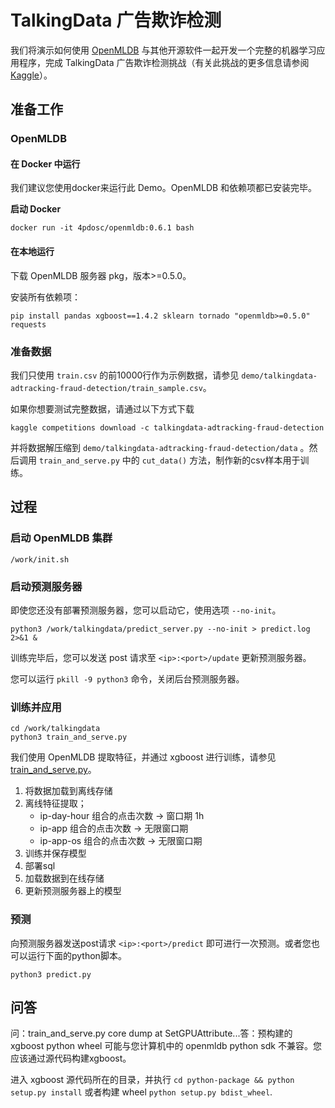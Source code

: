 # TalkingData 广告欺诈检测

我们将演示如何使用 [OpenMLDB](https://github.com/4paradigm/OpenMLDB) 与其他开源软件一起开发一个完整的机器学习应用程序，完成 TalkingData 广告欺诈检测挑战（有关此挑战的更多信息请参阅 [Kaggle](https://www.kaggle.com/c/talkingdata-adtracking-fraud-detection/overview)）。

## 准备工作

### OpenMLDB

#### 在 Docker 中运行

我们建议您使用docker来运行此 Demo。OpenMLDB 和依赖项都已安装完毕。

**启动 Docker**

```
docker run -it 4pdosc/openmldb:0.6.1 bash
```

#### 在本地运行

下载 OpenMLDB 服务器 pkg，版本>=0.5.0。

安装所有依赖项：

```
pip install pandas xgboost==1.4.2 sklearn tornado "openmldb>=0.5.0" requests
```

### 准备数据

我们只使用 `train.csv` 的前10000行作为示例数据，请参见 `demo/talkingdata-adtracking-fraud-detection/train_sample.csv`。

如果你想要测试完整数据，请通过以下方式下载

```
kaggle competitions download -c talkingdata-adtracking-fraud-detection
```

并将数据解压缩到 `demo/talkingdata-adtracking-fraud-detection/data` 。然后调用 `train_and_serve.py` 中的 `cut_data()` 方法，制作新的csv样本用于训练。

## 过程

### 启动 OpenMLDB 集群

```
/work/init.sh
```

### 启动预测服务器

即使您还没有部署预测服务器，您可以启动它，使用选项 `--no-init`。

```
python3 /work/talkingdata/predict_server.py --no-init > predict.log 2>&1 &
```

训练完毕后，您可以发送 post 请求至 `<ip>:<port>/update` 更新预测服务器。

您可以运行 `pkill -9 python3` 命令，关闭后台预测服务器。

### 训练并应用

```
cd /work/talkingdata
python3 train_and_serve.py
```

我们使用 OpenMLDB 提取特征，并通过 xgboost 进行训练，请参见[train\_and\_serve.py](https://github.com/4paradigm/OpenMLDB/blob/main/demo/talkingdata-adtracking-fraud-detection/train_and_serve.py)。

1. 将数据加载到离线存储
2. 离线特征提取；
   * ip-day-hour 组合的点击次数 -> 窗口期 1h
   * ip-app 组合的点击次数 -> 无限窗口期
   * ip-app-os 组合的点击次数 -> 无限窗口期 
3. 训练并保存模型
4. 部署sql
5. 加载数据到在线存储
6. 更新预测服务器上的模型

### 预测

向预测服务器发送post请求 `<ip>:<port>/predict` 即可进行一次预测。或者您也可以运行下面的python脚本。

```
python3 predict.py
```

## 问答

问：train\_and\_serve.py core dump at SetGPUAttribute...答：预构建的 xgboost python wheel 可能与您计算机中的 openmldb python sdk 不兼容。您应该通过源代码构建xgboost。

进入 xgboost 源代码所在的目录，并执行 `cd python-package && python setup.py install` 或者构建 wheel `python setup.py bdist_wheel`.
